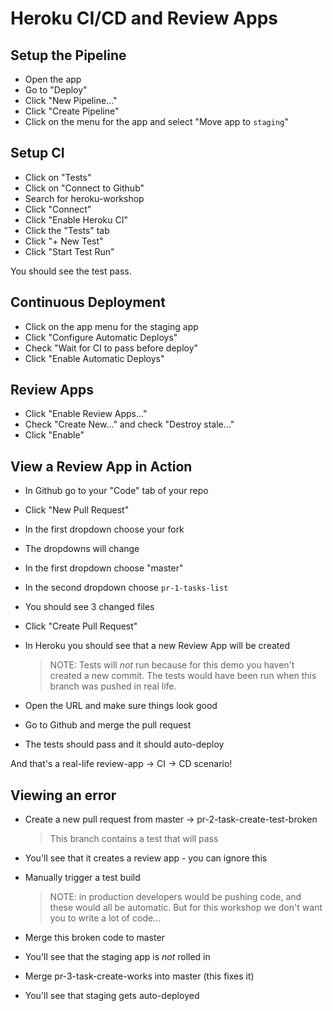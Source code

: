 # Heroku CI/CD and Review Apps

## Setup the Pipeline

- Open the app
- Go to "Deploy"
- Click "New Pipeline..."
- Click "Create Pipeline"
- Click on the menu for the app and select "Move app to `staging`"

## Setup CI

- Click on "Tests"
- Click on "Connect to Github"
- Search for heroku-workshop
- Click "Connect"
- Click "Enable Heroku CI"
- Click the "Tests" tab
- Click "+ New Test"
- Click "Start Test Run"

You should see the test pass.

## Continuous Deployment

- Click on the app menu for the staging app
- Click "Configure Automatic Deploys"
- Check "Wait for CI to pass before deploy"
- Click "Enable Automatic Deploys"

## Review Apps

- Click "Enable Review Apps..."
- Check "Create New..." and check "Destroy stale..."
- Click "Enable"

## View a Review App in Action

- In Github go to your "Code" tab of your repo
- Click "New Pull Request"
- In the first dropdown choose your fork
- The dropdowns will change
- In the first dropdown choose "master"
- In the second dropdown choose `pr-1-tasks-list`
- You should see 3 changed files
- Click "Create Pull Request"
- In Heroku you should see that a new Review App will be created

  > NOTE: Tests will _not_ run because for this demo you haven't created a new commit.  The tests would have been run when this branch was pushed in real life.

- Open the URL and make sure things look good
- Go to Github and merge the pull request
- The tests should pass and it should auto-deploy

And that's a real-life review-app -> CI -> CD scenario!

## Viewing an error

- Create a new pull request from master -> pr-2-task-create-test-broken

  > This branch contains a test that will pass

- You'll see that it creates a review app - you can ignore this
- Manually trigger a test build

  > NOTE: in production developers would be pushing code, and these would all be automatic.  But for this workshop we don't want you to write a lot of code...

- Merge this broken code to master
- You'll see that the staging app is _not_ rolled in
- Merge pr-3-task-create-works into master (this fixes it)
- You'll see that staging gets auto-deployed

